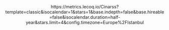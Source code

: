 <div align="center"> https://metrics.lecoq.io/Cinarss?template=classic&isocalendar=1&stars=1&base.indepth=false&base.hireable=false&isocalendar.duration=half-year&stars.limit=4&config.timezone=Europe%2FIstanbul</div>
